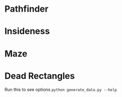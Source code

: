 # Pathfinder

# Insideness

# Maze

# Dead Rectangles
Run this to see options
``python generate_data.py --help`` 
